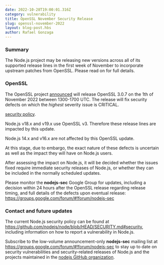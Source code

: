 ```yaml
---
date: 2022-10-28T19:00:01.316Z
category: vulnerability
title: OpenSSL November Security Release
slug: openssl-november-2022
layout: blog-post.hbs
author: Rafael Gonzaga
---
```


### Summary

The Node.js project may be releasing new versions across all of its supported
release lines in the first week of November to incorporate upstream patches
from OpenSSL. Please read on for full details.

### OpenSSL

The OpenSSL project
[announced](https://mta.openssl.org/pipermail/openssl-announce/2022-October/000238.html)
will release OpenSSL 3.0.7 on the 1th of
November 2022 between 1300-1700 UTC. The release will fix security defects on which
the _highest_ severity issue is CRITICAL.

[security policy](https://www.openssl.org/policies/secpolicy.html).

Node.js v18.x and v19.x use OpenSSL v3.
Therefore these release lines are impacted by this update.

Node.js 14.x and v16.x are not affected by this OpenSSL update.

At this stage, due to embargo, the exact nature of these defects is uncertain
as well as the impact they will have on Node.js users.

After assessing the impact on Node.js, it will be decided whether the issues
fixed require immediate security releases of Node.js, or whether they can be
included in the normally scheduled updates.

Please monitor the **nodejs-sec** Google Group for updates, including a
decision within 24 hours after the OpenSSL release regarding release timing,
and full details of the defects upon eventual release:
https://groups.google.com/forum/#!forum/nodejs-sec

### Contact and future updates

The current Node.js security policy can be found at
<https://github.com/nodejs/node/blob/HEAD/SECURITY.md#security>,
including information on how to report a vulnerability in Node.js.

Subscribe to the low-volume announcement-only **nodejs-sec** mailing list at
https://groups.google.com/forum/#!forum/nodejs-sec to stay up to date on
security vulnerabilities and security-related releases of Node.js and the
projects maintained in the
[nodejs GitHub organization](https://github.com/nodejs).
